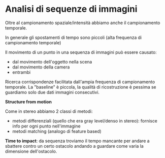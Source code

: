 # Analisi di sequenze di immagini

Oltre al campionamento spaziale/intensità abbiamo anche il campionamento temporale.

In generale gli spostamenti di tempo sono piccoli (alta frequenza di campionamento temporale)

Il movimento di un punto in una sequenza di immagini può essere causato:
- dal movimento dell'oggetto nella scena
- dal movimento della camera
- entrambi

Ricerca corrispondenze facilitata dall'ampia frequenza di campionamento temporale.
La "baseline" è piccola, la qualità di ricostruzione è pessima se guardiamo solo due dati immagini consecutivi.

**Structure from motion**

Come in stereo abbiamo 2 classi di metodi:

- metodi differenziali (quello che era gray level/denso in stereo): fornisce info per ogni punto nell'immagine
- metodi matching (analogo di feature based)

**Time to impact**: da sequenza troviamo il tempo mancante per andare a sbattere contro un certo ostacolo andando a guardare come varia la dimensione dell'ostacolo.

